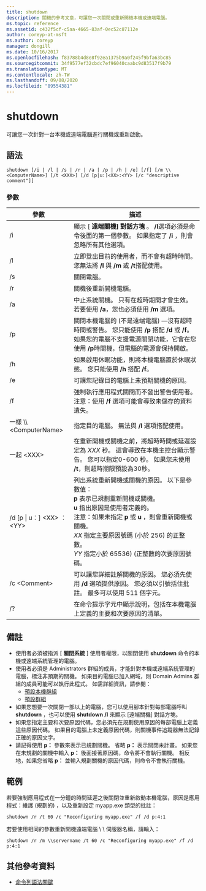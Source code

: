 ```yaml
---
title: shutdown
description: 關機的參考文章，可讓您一次關閉或重新開機本機或遠端電腦。
ms.topic: reference
ms.assetid: c432f5cf-c5aa-4665-83af-0ec52c87112e
author: coreyp-at-msft
ms.author: coreyp
manager: dongill
ms.date: 10/16/2017
ms.openlocfilehash: f83788b4d8e8f92ea1375b9a0f245f9bfa63bc85
ms.sourcegitcommit: 34f9577ef32cbdc7ef96040caabc9d83517f9b79
ms.translationtype: MT
ms.contentlocale: zh-TW
ms.lasthandoff: 09/08/2020
ms.locfileid: "89554381"
---
```

# <a name="shutdown"></a>shutdown

可讓您一次針對一台本機或遠端電腦進行關機或重新啟動。



## <a name="syntax"></a>語法

```
shutdown [/i | /l | /s | /r | /a | /p | /h | /e] [/f] [/m \\<ComputerName>] [/t <XXX>] [/d [p|u:]<XX>:<YY> [/c "descriptive comment"]]
```

### <a name="parameters"></a>參數

|參數|描述|
|---------|-----------|
|/i|顯示 [ **遠端關機] 對話方塊** 。 **/I**選項必須是命令後面的第一個參數。 如果指定了 **/i** ，則會忽略所有其他選項。|
|/l|立即登出目前的使用者，而不會有超時時間。 您無法將 **/l** 與 **/m** 或 **/t**搭配使用。|
|/s|關閉電腦。|
|/r|關機後重新開機電腦。|
|/a|中止系統關機。 只有在超時期間才會生效。 若要使用 **/a**，您也必須使用 **/m** 選項。|
|/p|關閉本機電腦的 (不是遠端電腦) —沒有超時時間或警告。 您只能使用 **/p** 搭配 **/d** 或 **/f**。 如果您的電腦不支援電源關閉功能，它會在您使用 **/p**時關機，但電腦的電源會保持開啟。|
|/h|如果啟用休眠功能，則將本機電腦置於休眠狀態。 您只能使用 **/h** 搭配 **/f**。|
|/e|可讓您記錄目的電腦上未預期關機的原因。|
|/f|強制執行應用程式關閉而不發出警告使用者。</br>注意：使用 **/f** 選項可能會導致未儲存的資料遺失。|
|一樣 \\\\\<ComputerName>|指定目的電腦。 無法與 **/l** 選項搭配使用。|
|一起 \<XXX>|在重新開機或關機之前，將超時時間或延遲設定為 *XXX* 秒。 這會導致在本機主控台顯示警告。 您可以指定0-600 秒。 如果您未使用 **/t**，則超時期限預設為30秒。|
|/d [p \| u：] \<XX> ：\<YY>|列出系統重新開機或關機的原因。 以下是參數值：</br>**p** 表示已規劃重新開機或關機。</br>**u** 指出原因是使用者定義的。</br>注意：如果未指定 **p** 或 **u** ，則會重新開機或關機。</br>*XX* 指定主要原因號碼 (小於 256) 的正整數。</br>*YY* 指定小於 65536)  (正整數的次要原因號碼。|
|/c \<Comment>|可以讓您詳細註解關機的原因。 您必須先使用 **/d** 選項提供原因。 您必須以引號括住批註。 最多可以使用 511 個字元。|
|/?|在命令提示字元中顯示說明，包括在本機電腦上定義的主要和次要原因的清單。|

## <a name="remarks"></a>備註

- 使用者必須被指派 [ **關閉系統** ] 使用者權限，以關閉使用 **shutdown** 命令的本機或遠端系統管理的電腦。
- 使用者必須是 Administrators 群組的成員，才能針對本機或遠端系統管理的電腦，標注非預期的關機。 如果目的電腦已加入網域，則 Domain Admins 群組的成員可能可以執行此程式。 如需詳細資訊，請參閱：
    - [預設本機群組](/previous-versions/windows/it-pro/windows-server-2003/cc785098(v=ws.10))
    - [預設群組](/previous-versions/windows/it-pro/windows-server-2003/cc756898(v=ws.10))
- 如果您想要一次關閉一部以上的電腦，您可以使用腳本針對每部電腦呼叫 **shutdown** ，也可以使用 **shutdown** **/I** 來顯示 [遠端關機] 對話方塊。
- 如果您指定主要和次要原因代碼，您必須先在規劃使用原因的每部電腦上定義這些原因代碼。 如果目的電腦上未定義原因代碼，則關機事件追蹤器無法記錄正確的原因文字。
- 請記得使用 **p：** 參數來表示已規劃關機。 省略 **p：** 表示關閉未計畫。 如果您在未規劃的關機中輸入 **p：** 後面接著原因碼，命令將不會執行關機。 相反地，如果您省略 **p：** 並輸入規劃關機的原因代碼，則命令不會執行關機。

## <a name="examples"></a>範例

若要強制應用程式在一分鐘的時間延遲之後關閉並重新啟動本機電腦，原因是應用程式：維護 (規劃的) ，以及重新設定 myapp.exe 類型的批註：
```
shutdown /r /t 60 /c "Reconfiguring myapp.exe" /f /d p:4:1
```
若要使用相同的參數重新開機遠端電腦 \\ \\ 伺服器名稱，請輸入：
```
shutdown /r /m \\servername /t 60 /c "Reconfiguring myapp.exe" /f /d p:4:1
```

## <a name="additional-references"></a>其他參考資料

- [命令列語法關鍵](command-line-syntax-key.md)
